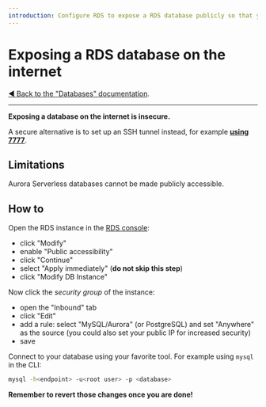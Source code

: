 ```yaml
---
introduction: Configure RDS to expose a RDS database publicly so that you can access it from your computer.
---
```


# Exposing a RDS database on the internet

[&#9664; Back to the "Databases" documentation](database.mdx).

---

**Exposing a database on the internet is insecure.**

A secure alternative is to set up an SSH tunnel instead, for example **[using 7777](https://port7777.com/?utm_source=bref)**.

## Limitations

Aurora Serverless databases cannot be made publicly accessible.

## How to

Open the RDS instance in the [RDS console](https://console.aws.amazon.com/rds/home#databases:):

- click "Modify"
- enable "Public accessibility"
- click "Continue"
- select "Apply immediately" (**do not skip this step**)
- click "Modify DB Instance"

Now click the *security group* of the instance:

- open the "Inbound" tab
- click "Edit"
- add a rule: select "MySQL/Aurora" (or PostgreSQL) and set "Anywhere" as the source (you could also set your public IP for increased security)
- save

Connect to your database using your favorite tool. For example using `mysql` in the CLI:

```bash
mysql -h<endpoint> -u<root user> -p <database>
```

**Remember to revert those changes once you are done!**
